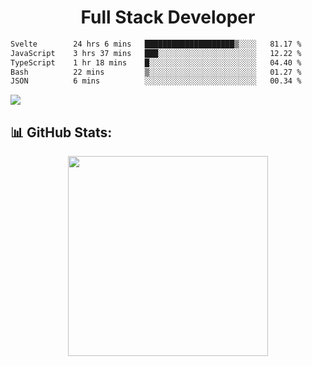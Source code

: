   <h1 align="center" font="bold">
Full Stack Developer 
</h1>

 <!--START_SECTION:waka-->

```txt
Svelte        24 hrs 6 mins   ████████████████████▒░░░░   81.17 %
JavaScript    3 hrs 37 mins   ███░░░░░░░░░░░░░░░░░░░░░░   12.22 %
TypeScript    1 hr 18 mins    █░░░░░░░░░░░░░░░░░░░░░░░░   04.40 %
Bash          22 mins         ▒░░░░░░░░░░░░░░░░░░░░░░░░   01.27 %
JSON          6 mins          ░░░░░░░░░░░░░░░░░░░░░░░░░   00.34 %
```

<!--END_SECTION:waka-->

  <p align="start">
   
<a href="https://linkedin.com/in/Abhishek">
<img src="https://skillicons.dev/icons?i=cpp,java,python,html,css,js,postgres,mongodb,linux,bash,git,github,react,express,nodejs,nextjs,gcp,docker,vscode,postman,powershell,githubactions,&theme=dark&perline=10" />
</a>
</p>



## 📊 GitHub Stats:

 <div align="center">

 <!-- github streak start -->

<img width=320 src="https://github-readme-streak-stats.herokuapp.com/?user=Abhishek9503&layout=compact"  />

<!-- github streak end -->
